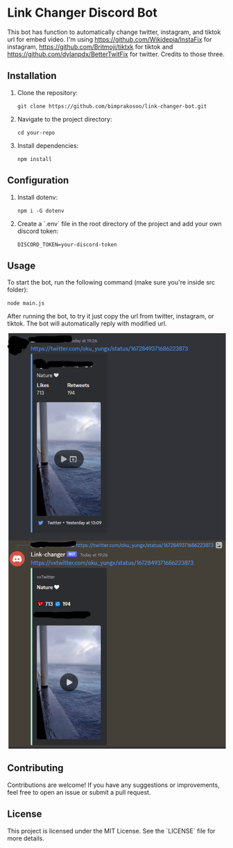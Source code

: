 <h1>Link Changer Discord Bot</h1>

<p>This bot has function to automatically change twitter, instagram, and tiktok url for embed video. I'm using 
<a href="https://github.com/Wikidepia/InstaFix">https://github.com/Wikidepia/InstaFix</a> for instagram,
<a href="https://github.com/Britmoji/tiktxk">https://github.com/Britmoji/tiktxk</a> for tiktok and
<a href="https://github.com/dylanpdx/BetterTwitFix">https://github.com/dylanpdx/BetterTwitFix</a> for twitter. Credits to those three.
</p>

<h2>Installation</h2>

<ol>
  <li>Clone the repository:</li>
  <pre><code>git clone https://github.com/bimprakosoo/link-changer-bot.git</code></pre>
  <li>Navigate to the project directory:</li>
  <pre><code>cd your-repo</code></pre>
  <li>Install dependencies:</li>
  <pre><code>npm install</code></pre>
</ol>

<h2>Configuration</h2>
<ol>
  <li>Install dotenv:</li>
  <pre><code>npm i -G dotenv</code></pre>
  <li>Create a `.env` file in the root directory of the project and add your own discord token: </li>
  <pre><code>DISCORD_TOKEN=your-discord-token</code></pre>
</ol>

<h2>Usage</h2>

<p>To start the bot, run the following command (make sure you're inside src folder):</p>

<pre><code>node main.js</code></pre>
<p>After running the bot, to try it just copy the url from twitter, instagram, or tiktok. The bot will automatically reply with modified url.</p>

![img.png](img.png)

<h2>Contributing</h2>

<p>Contributions are welcome! If you have any suggestions or improvements, feel free to open an issue or submit a pull request.</p>

<h2>License</h2>

<p>This project is licensed under the MIT License. See the `LICENSE` file for more details.</p>
